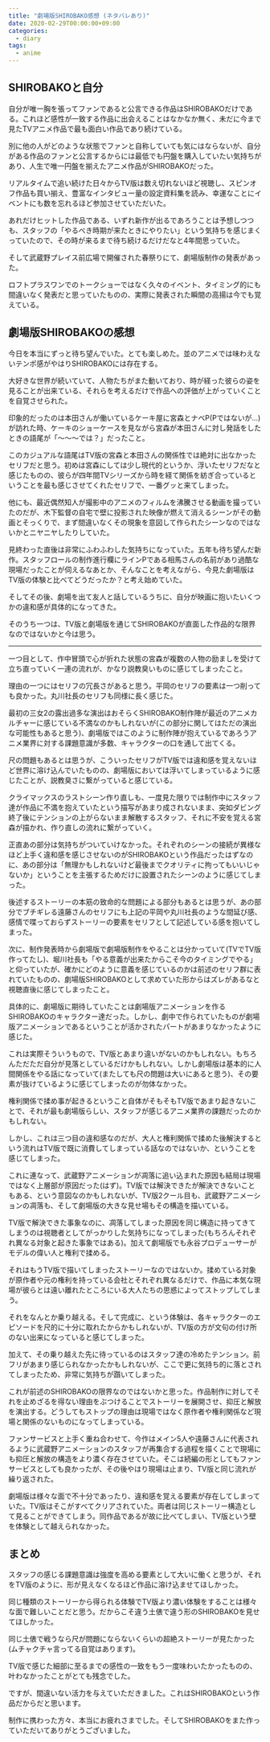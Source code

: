 ```yaml
---
title: "劇場版SHIROBAKO感想 (ネタバレあり)"
date: 2020-02-29T00:00:00+09:00
categories:
  - diary
tags:
  - anime
---
```


## SHIROBAKOと自分

自分が唯一胸を張ってファンであると公言できる作品はSHIROBAKOだけである。これほど感性が一致する作品に出会えることはなかなか無く、未だに今まで見たTVアニメ作品で最も面白い作品であり続けている。

別に他の人がどのような状態でファンと自称していても気にはならないが、自分がある作品のファンと公言するからには最低でも円盤を購入していたい気持ちがあり、人生で唯一円盤を揃えたアニメ作品がSHIROBAKOだった。

リアルタイムで追い続けた日々からTV版は数え切れないほど視聴し、スピンオフ作品も買い揃え、豊富なインタビュー量の設定資料集を読み、幸運なことにイベントにも数を忘れるほど参加させていただいた。

あれだけヒットした作品である、いずれ新作が出るであろうことは予想しつつも、スタッフの「やるべき時期が来たときにやりたい」という気持ちを感じまくっていたので、その時が来るまで待ち続けるだけだなと4年間思っていた。

そして武蔵野プレイス前広場で開催された春祭りにて、劇場版制作の発表があった。

ロフトプラスワンでのトークショーではなく久々のイベント、タイミング的にも間違いなく発表だと思っていたものの、実際に発表された瞬間の高揚は今でも覚えている。

## 劇場版SHIROBAKOの感想 

今日を本当にずっと待ち望んでいた。とても楽しめた。並のアニメでは味わえないテンポ感がやはりSHIROBAKOには存在する。

大好きな世界が続いていて、人物たちがまた動いており、時が経った彼らの姿を見ることが出来ている、それらを考えるだけで作品への評価が上がっていくことを自覚させられた。

印象的だったのは本田さんが働いているケーキ屋に宮森とナベP(Pではないが…)が訪れた時、ケーキのショーケースを見ながら宮森が本田さんに対し発話をしたときの語尾が「～～～では？」だったこと。

このカジュアルな語尾はTV版の宮森と本田さんの関係性では絶対に出なかったセリフだと思う。初めは宮森にしては少し現代的というか、浮いたセリフだなと感じたものの、彼らが四年間TVシリーズから時を経て関係を紡ぎ合っているということを最も感じさせてくれたセリフで、一番グッと来てしまった。

他にも、最近偶然知人が撮影中のアニメのフィルムを沸騰させる動画を撮っていたのだが、木下監督の自宅で壁に投影された映像が燃えて消えるシーンがその動画とそっくりで、まず間違いなくその現象を意図して作られたシーンなのではないかとニヤニヤしたりしていた。

見終わった直後は非常にふわふわした気持ちになっていた。五年も待ち望んだ新作。スタッフロールの制作進行欄にラインPである相馬さんの名前があり過酷な現場だったことが伺えるなあとか、そんなことを考えながら、今見た劇場版はTV版の体験と比べてどうだったか？と考え始めていた。

そしてその後、劇場を出て友人と話しているうちに、自分が映画に抱いたいくつかの違和感が具体的になってきた。

そのうち一つは、TV版と劇場版を通じてSHIROBAKOが直面した作品的な限界なのではないかと今は思う。

---

一つ目として、作中冒頭で心が折れた状態の宮森が複数の人物の励ましを受けて立ち直っていく一連の流れが、かなり説教臭いものに感じてしまったこと。

理由の一つにはセリフの冗長さがあると思う。平岡のセリフの要素は一つ削っても良かった。丸川社長のセリフも同様に長く感じた。

最初の三女2の露出過多な演出はおそらくSHIROBAKO制作陣が最近のアニメカルチャーに感じている不満なのかもしれないが(この部分に関してはただの演出な可能性もあると思う)、劇場版ではこのように制作陣が抱えているであろうアニメ業界に対する課題意識が多数、キャラクターの口を通して出てくる。

尺の問題もあるとは思うが、こういったセリフがTV版では違和感を覚えないほど世界に溶け込んでいたものの、劇場版においては浮いてしまっているように感じたことが、説教臭さに繋がっていると感じている。

クライマックスのラストシーン作り直しも、一度見た限りでは制作中にスタッフ達が作品に不満を抱えていたという描写があまり成されないまま、突如ダビング終了後にテンションの上がらないまま解散するスタッフ、それに不安を覚える宮森が描かれ、作り直しの流れに繋がっていく。

正直あの部分は気持ちがついていけなかった。それぞれのシーンの接続が異様なほど上手く違和感を感じさせないのがSHIROBAKOという作品だったはずなのに、あの部分は「無理かもしれないけど最後までクオリティに拘ってもいいじゃないか」ということを主張するためだけに設置されたシーンのように感じてしまった。

後述するストーリーの本筋の致命的な問題による部分もあるとは思うが、あの部分でブチギレる遠藤さんのセリフにも上記の平岡や丸川社長のような間延び感、感情で喋っておらずストーリーの要素をセリフとして記述している感を抱いてしまった。



次に、制作発表時から劇場版で劇場版制作をやることは分かっていて(TVでTV版作ってたし)、堀川社長も「やる意義が出来たからこそ今のタイミングでやる」と仰っていたが、確かにどのように意義を感じているのかは前述のセリフ群に表れていたものの、劇場版SHIROBAKOとして求めていた形からはズレがあるなと視聴直後に感じてしまったこと。

具体的に、劇場版に期待していたことは劇場版アニメーションを作るSHIROBAKOのキャラクター達だった。しかし、劇中で作られていたものが劇場版アニメーションであるということが活かされたパートがあまりなかったように感じた。

これは実際そういうもので、TV版とあまり違いがないのかもしれない。もちろんただただ自分が見落としているだけかもしれない。しかし劇場版は基本的に人間関係をやる話になっていて(またしても尺の問題は大いにあると思う)、その要素が抜けているように感じてしまったのが勿体なかった。

権利関係で揉め事が起きるということ自体がそもそもTV版であまり起きないことで、それが最も劇場版らしい、スタッフが感じるアニメ業界の課題だったのかもしれない。

しかし、これは三つ目の違和感なのだが、大人と権利関係で揉めた後解決するという流れはTV版で既に消費してしまっている話なのではないか、ということを感じてしまった。

これに連なって、武蔵野アニメーションが凋落に追い込まれた原因も結局は現場ではなく上層部が原因だった(はず)。TV版では解決できたが解決できないこともある、という意図なのかもしれないが、TV版2クール目も、武蔵野アニメーションの凋落も、そして劇場版の大きな見せ場もその構造を描いている。

TV版で解決できた事象なのに、凋落してしまった原因を同じ構造に持ってきてしまうのは視聴者としてがっかりした気持ちになってしまった(もちろんそれぞれ異なる対象と起きた事象ではある)。加えて劇場版でも永谷プロデューサーがモデルの偉い人と権利で揉める。

それはもうTV版で描いてしまったストーリーなのではないか。揉めている対象が原作者や元の権利を持っている会社とそれぞれ異なるだけで、作品に本気な現場が彼らとは遠い離れたところにいる大人たちの思惑によってストップしてしまう。

それをなんとか乗り越える。そして完成に、という体験は、各キャラクターのエピソードを尺的に十分に取れたからかもしれないが、TV版の方が文句の付け所のない出来になっていると感じてしまった。

加えて、その乗り越えた先に待っているのはスタッフ達の冷めたテンション。前フリがあまり感じられなかったかもしれないが、ここで更に気持ち的に落とされてしまったため、非常に気持ちが躓いてしまった。

これが前述のSHIROBAKOの限界なのではないかと思った。作品制作に対してそれを止めざるを得ない理由をぶつけることでストーリーを展開させ、抑圧と解放を演出する。どうしてもストップの理由は現場ではなく原作者や権利関係など現場と関係のないものになってしまっている。

ファンサービスと上手く重ね合わせて、今作はメイン5人や遠藤さんに代表されるように武蔵野アニメーションのスタッフが再集合する過程を描くことで現場にも抑圧と解放の構造をより濃く存在させていた。そこは続編の形としてもファンサービスとしても良かったが、その後やはり現場は止まり、TV版と同じ流れが繰り返された。

劇場版は様々な面で不十分であったり、違和感を覚える要素が存在してしまっていた。TV版はそこがすべてクリアされていた。両者は同じストーリー構造として見ることができてしまう。同作品であるが故に比べてしまい、TV版という壁を体験として越えられなかった。

## まとめ

スタッフの感じる課題意識は強度を高める要素として大いに働くと思うが、それをTV版のように、形が見えなくなるほど作品に溶け込ませてほしかった。

同じ種類のストーリーから得られる体験でTV版より濃い体験をすることは様々な面で難しいことだと思う。だからこそ違う土俵で違う形のSHIROBAKOを見せてほしかった。

同じ土俵で戦うなら尺が問題にならないくらいの超絶ストーリーが見たかった(ムチャクチャ言ってる自覚はあります)。

TV版で感じた細部に至るまでの感性の一致をもう一度味わいたかったものの、叶わなかったことがとても残念でした。

ですが、間違いない活力を与えていただきました。これはSHIROBAKOという作品だからだと思います。

制作に携わった方々、本当にお疲れさまでした。そしてSHIROBAKOをまた作っていただいてありがとうございました。



